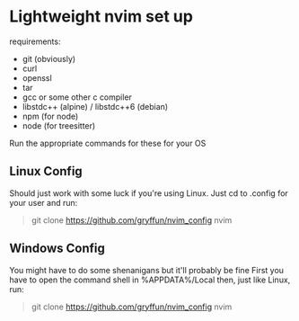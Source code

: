 # Lightweight nvim set up

requirements:
- git (obviously)
- curl
- openssl
- tar 
- gcc or some other c compiler
- libstdc++ (alpine) / libstdc++6 (debian)
- npm (for node)
- node (for treesitter)

Run the appropriate commands for these for your OS

## Linux Config

Should just work with some luck if you're using Linux. Just cd to .config for your user and run:
> git clone https://github.com/gryffun/nvim_config nvim

## Windows Config

You might have to do some shenanigans but it'll probably be fine
First you have to open the command shell in %APPDATA%/Local then, just like Linux, run:
> git clone https://github.com/gryffun/nvim_config nvim